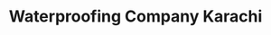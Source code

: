 ---
title: "Waterproofing Company Karachi"
url: /karachi/waterproofing-company-karachi/
shop: Allgemein
---